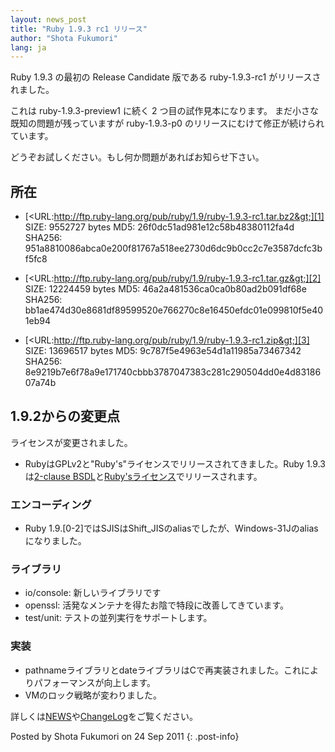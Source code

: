 ```yaml
---
layout: news_post
title: "Ruby 1.9.3 rc1 リリース"
author: "Shota Fukumori"
lang: ja
---
```


Ruby 1.9.3 の最初の Release Candidate 版である ruby-1.9.3-rc1 がリリースされました。

これは ruby-1.9.3-preview1 に続く 2 つ目の試作見本になります。 まだ小さな既知の問題が残っていますが
ruby-1.9.3-p0 のリリースにむけて修正が続けられています。

どうぞお試しください。もし何か問題があればお知らせ下さい。

## 所在

* [&lt;URL:http://ftp.ruby-lang.org/pub/ruby/1.9/ruby-1.9.3-rc1.tar.bz2&gt;][1]
  SIZE: 9552727 bytes
  MD5: 26f0dc51ad981e12c58b48380112fa4d
  SHA256: 951a8810086abca0e200f81767a518ee2730d6dc9b0cc2c7e3587dcfc3bf5fc8

* [&lt;URL:http://ftp.ruby-lang.org/pub/ruby/1.9/ruby-1.9.3-rc1.tar.gz&gt;][2]
  SIZE: 12224459 bytes
  MD5: 46a2a481536ca0ca0b80ad2b091df68e
  SHA256: bb1ae474d30e8681df89599520e766270c8e16450efdc01e099810f5e401eb94

* [&lt;URL:http://ftp.ruby-lang.org/pub/ruby/1.9/ruby-1.9.3-rc1.zip&gt;][3]
  SIZE: 13696517 bytes
  MD5: 9c787f5e4963e54d1a11985a73467342
  SHA256: 8e9219b7e6f78a9e171740cbbb3787047383c281c290504dd0e4d8318607a74b

## 1.9.2からの変更点

ライセンスが変更されました。

* RubyはGPLv2と\"Ruby\'s\"ライセンスでリリースされてきました。Ruby 1.9.3は[2-clause
  BSDL][4]と[Ruby\'sライセンス][5]でリリースされます。

### エンコーディング

* Ruby 1.9.\[0-2\]ではSJISはShift\_JISのaliasでしたが、Windows-31Jのaliasになりました。

### ライブラリ

* io/console: 新しいライブラリです
* openssl: 活発なメンテナを得たお陰で特段に改善してきています。
* test/unit: テストの並列実行をサポートします。

### 実装

* pathnameライブラリとdateライブラリはCで再実装されました。これによりパフォーマンスが向上します。
* VMのロック戦略が変わりました。

詳しくは[NEWS][6]や[ChangeLog][7]をご覧ください。

Posted by Shota Fukumori on 24 Sep 2011
{: .post-info}



[1]: http://ftp.ruby-lang.org/pub/ruby/1.9/ruby-1.9.3-rc1.tar.bz2 
[2]: http://ftp.ruby-lang.org/pub/ruby/1.9/ruby-1.9.3-rc1.tar.gz 
[3]: http://ftp.ruby-lang.org/pub/ruby/1.9/ruby-1.9.3-rc1.zip 
[4]: http://en.wikipedia.org/wiki/BSD_licenses#2-clause_license_.28.22Simplified_BSD_License.22_or_.22FreeBSD_License.22.29 
[5]: http://www.ruby-lang.org/en/LICENSE.txt 
[6]: http://svn.ruby-lang.org/repos/ruby/tags/v1_9_3_rc1/NEWS 
[7]: http://svn.ruby-lang.org/repos/ruby/tags/v1_9_3_rc1/ChangeLog 
